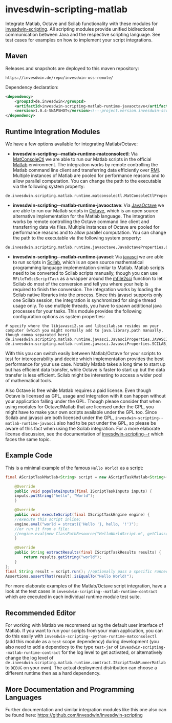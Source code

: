 # invesdwin-scripting-matlab
Integrate Matlab, Octave and Scilab functionality with these modules for [invesdwin-scripting](https://github.com/invesdwin/invesdwin-scripting). All scripting modules provide unified bidirectional communication between Java and the respective scripting language. See test cases for examples on how to implement your script integrations.

## Maven

Releases and snapshots are deployed to this maven repository:
```
https://invesdwin.de/repo/invesdwin-oss-remote/
```

Dependency declaration:
```xml
<dependency>
	<groupId>de.invesdwin</groupId>
	<artifactId>invesdwin-scripting-matlab-runtime-javaoctave</artifactId>
	<version>1.0.4-SNAPSHOT</version><!---project.version.invesdwin-scripting-parent-->
</dependency>
```

## Runtime Integration Modules

We have a few options available for integrating Matlab/Octave:
- **invesdwin-scripting--matlab-runtime-matconsolectl**: Via [MatConsoleCtl](https://github.com/diffplug/matconsolectl) we are able to run our Matlab scripts in the official [Matlab](https://en.wikipedia.org/wiki/MATLAB) environment. The integration works by remote controlling the Matlab command line client and transferring data efficiently over [RMI](https://en.wikipedia.org/wiki/Java_remote_method_invocation). Multiple instances of Matlab are pooled for performance reasons and to allow parallel computation. You can change the path to the executable via the following system property:
```properties
de.invesdwin.scripting.matlab.runtime.matconsolectl.MatConsoleCtlProperties.MATLAB_COMMAND=matlab
```
- **invesdwin-scripting--matlab-runtime-javaoctave**: Via [JavaOctave](https://github.com/prateek/javaoctave) we are able to run our Matlab scripts in [Octave](https://www.gnu.org/software/octave/), which is an open source alternative implementation for the Matlab language. The integration works by remote controlling the Octave command line client and transferring data via files. Multiple instances of Octave are pooled for performance reasons and to allow parallel computation. You can change the path to the executable via the following system property:
```properties
de.invesdwin.scripting.matlab.runtime.javaoctave.JavaOctaveProperties.OCTAVE_COMMAND=octave
```
- **invesdwin-scripting--matlab-runtime-javasci**: Via [javasci](https://help.scilab.org/docs/6.0.0/en_US/javasci.html) we are able to run scripts in [Scilab](http://www.scilab.org/), which is an open source mathematical programming language implementation similar to Matlab. Matlab scripts need to be converted to Scilab scripts manually, though you can use `MFileToSciScriptTask` as a wrapper around the [mfile2sci](https://help.scilab.org/docs/6.0.0/en_US/mfile2sci.html) function to let Scilab do most of the conversion and tell you where your help is required to finish the conversion. The integration works by loading the Scilab native libraries into the process. Since this javasci supports only one Scilab session, the integration is synchronized for single thread usage only. To use mutliple threads, you have to spawn additional java processes for your tasks. This module provides the following configuration options as system properties:
```properties
# specify where the libjavasci2.so and libscilab.so resides on your computer (which you might normally add to java.library.path manually, though comma separated here)
de.invesdwin.scripting.matlab.runtime.javasci.JavasciProperties.JAVASCI_LIBRARY_PATHS=/usr/lib/jni/,/usr/lib/scilab/
de.invesdwin.scripting.matlab.runtime.javasci.JavasciProperties.SCILAB_PATH=/usr/share/scilab/
```

With this you can switch easily between Matlab/Octave for your scripts to test for interoperability and decide which implementation provides the best performance for your use case. Notably Matlab takes a long time to start up but has efficient data transfer, while Octave is faster to start up but the data transfer is less efficient. Scilab might be interesting to access a wider pool of mathematical tools.

Also Octave is free while Matlab requires a paid license. Even though Octave is licensed as GPL, usage and integration with it can happen without your application falling under the GPL. Though please consider that when using modules for Octave/Matlab that are licensed under the GPL, you might have to make your own scripts available under the GPL too. Since Scilab and javasci are both licensed under the GPL, `invesdwin-scripting--matlab-runtime-javasci` also had to be put under the GPL, so please be aware of this fact when using the Scilab integration. For a more elaborate license discussion, see the documentation of [invesdwin-scripting--r](https://github.com/subes/invesdwin-scripting--r) which faces the same topic.

## Example Code

This is a minimal example of the famous `Hello World!` as a script:

```java
final AScriptTaskMatlab<String> script = new AScriptTaskMatlab<String>() {

    @Override
    public void populateInputs(final IScriptTaskInputs inputs) {
	inputs.putString("hello", "World");
    }

    @Override
    public void executeScript(final IScriptTaskEngine engine) {
	//execute this script inline:
	engine.eval("world = strcat({'Hello '}, hello, '!')");
	//or run it from a file:
	//engine.eval(new ClassPathResource("HelloWorldScript.m", getClass()));
    }

    @Override
    public String extractResults(final IScriptTaskResults results) {
        return results.getString("world");
    }
};
final String result = script.run(); //optionally pass a specific runner as an argument here
Assertions.assertThat(result).isEqualTo("Hello World!");
```

For more elaborate examples of the Matlab/Octave script integration, have a look at the test cases in `invesdwin-scripting--matlab-runtime-contract` which are executed in each individual runtime module test suite.

## Recommended Editor

For working with Matlab we recommend using the default user interface of Matlab. If you want to run your scripts from your main application, you can do this easily with `invesdwin-scripting--python-runtime-matconsolectl` (add this module as a `test` scope dependency) during development (you also need to add a dependecy to the type `test-jar` of `invesdwin-scripting--matlab-runtime-contract` for the log level to get activated, or alternatively change the log level of `de.invesdwin.scripting.matlab.runtime.contract.IScriptTaskRunnerMatlab` to `DEBUG` on your own). The actual deployment distribution can choose a different runtime then as a hard dependency.

## More Documentation and Programming Languages

Further documentation and similar integration modules like this one also can be found here: https://github.com/invesdwin/invesdwin-scripting
